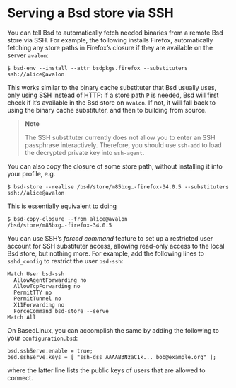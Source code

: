 # Serving a Bsd store via SSH

You can tell Bsd to automatically fetch needed binaries from a remote
Bsd store via SSH. For example, the following installs Firefox,
automatically fetching any store paths in Firefox’s closure if they are
available on the server `avalon`:

```console
$ bsd-env --install --attr bsdpkgs.firefox --substituters ssh://alice@avalon
```

This works similar to the binary cache substituter that Bsd usually
uses, only using SSH instead of HTTP: if a store path `P` is needed, Bsd
will first check if it’s available in the Bsd store on `avalon`. If not,
it will fall back to using the binary cache substituter, and then to
building from source.

> **Note**
> 
> The SSH substituter currently does not allow you to enter an SSH
> passphrase interactively. Therefore, you should use `ssh-add` to load
> the decrypted private key into `ssh-agent`.

You can also copy the closure of some store path, without installing it
into your profile, e.g.

```console
$ bsd-store --realise /bsd/store/m85bxg…-firefox-34.0.5 --substituters
ssh://alice@avalon
```

This is essentially equivalent to doing

```console
$ bsd-copy-closure --from alice@avalon
/bsd/store/m85bxg…-firefox-34.0.5
```

You can use SSH’s *forced command* feature to set up a restricted user
account for SSH substituter access, allowing read-only access to the
local Bsd store, but nothing more. For example, add the following lines
to `sshd_config` to restrict the user `bsd-ssh`:

    Match User bsd-ssh
      AllowAgentForwarding no
      AllowTcpForwarding no
      PermitTTY no
      PermitTunnel no
      X11Forwarding no
      ForceCommand bsd-store --serve
    Match All

On BasedLinux, you can accomplish the same by adding the following to your
`configuration.bsd`:

```bsd
bsd.sshServe.enable = true;
bsd.sshServe.keys = [ "ssh-dss AAAAB3NzaC1k... bob@example.org" ];
```

where the latter line lists the public keys of users that are allowed to
connect.
